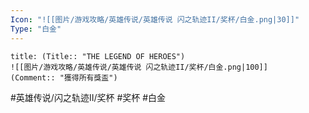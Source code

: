 ```yaml
---
Icon: "![[图片/游戏攻略/英雄传说/英雄传说 闪之轨迹II/奖杯/白金.png|30]]"
Type: "白金"
---
```

```ad-ed-sen-2-platinum
title: (Title:: "THE LEGEND OF HEROES")
![[图片/游戏攻略/英雄传说/英雄传说 闪之轨迹II/奖杯/白金.png|100]]
(Comment:: "獲得所有獎盃")
```

#英雄传说/闪之轨迹II/奖杯  #奖杯 #白金